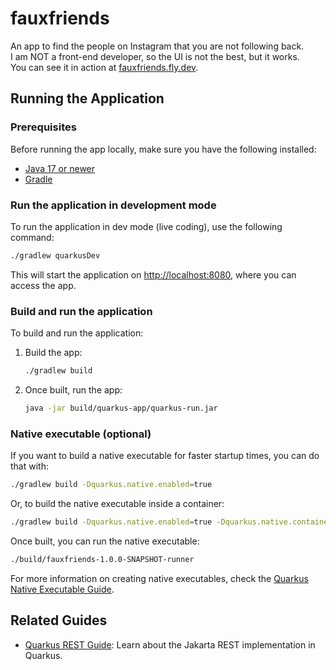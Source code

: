 # fauxfriends

An app to find the people on Instagram that you are not following back.  
I am NOT a front-end developer, so the UI is not the best, but it works.  
You can see it in action at [fauxfriends.fly.dev](https://fauxfriends.fly.dev).

## Running the Application

### Prerequisites

Before running the app locally, make sure you have the following installed:
- [Java 17 or newer](https://adoptopenjdk.net/)
- [Gradle](https://gradle.org/)

### Run the application in development mode

To run the application in dev mode (live coding), use the following command:

```bash
./gradlew quarkusDev
```

This will start the application on [http://localhost:8080](http://localhost:8080), where you can access the app.

### Build and run the application

To build and run the application:

1. Build the app:

    ```bash
    ./gradlew build
    ```

2. Once built, run the app:

    ```bash
    java -jar build/quarkus-app/quarkus-run.jar
    ```

### Native executable (optional)

If you want to build a native executable for faster startup times, you can do that with:

```bash
./gradlew build -Dquarkus.native.enabled=true
```

Or, to build the native executable inside a container:

```bash
./gradlew build -Dquarkus.native.enabled=true -Dquarkus.native.container-build=true
```

Once built, you can run the native executable:

```bash
./build/fauxfriends-1.0.0-SNAPSHOT-runner
```

For more information on creating native executables, check the [Quarkus Native Executable Guide](https://quarkus.io/guides/gradle-tooling).

## Related Guides

- [Quarkus REST Guide](https://quarkus.io/guides/rest): Learn about the Jakarta REST implementation in Quarkus.

